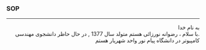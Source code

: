 ### SOP
----------
<div dir="rtl">
به نام خدا
<br>
 .با سلام ، رضوانه نورزائی هستم متولد سال 1377 , در حال حاظر دانشجوی مهندسی کامپیوتر در دانشگاه پیام نور واحد شهریار هستم  
